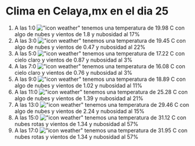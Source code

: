 # Clima en Celaya,mx en el dia 25

1. A las 1:0 !["icon weather"](http://openweathermap.org/img/w/02n.png) tenemos una temperatura de 19.98 C con algo de nubes y  vientos de 1.8 y nubosidad al 17%
1. A las 3:0 !["icon weather"](http://openweathermap.org/img/w/02n.png) tenemos una temperatura de 19.45 C con algo de nubes y  vientos de 0.47 y nubosidad al 22%
1. A las 5:0 !["icon weather"](http://openweathermap.org/img/w/01n.png) tenemos una temperatura de 17.22 C con cielo claro y  vientos de 0.87 y nubosidad al 3%
1. A las 7:0 !["icon weather"](http://openweathermap.org/img/w/01n.png) tenemos una temperatura de 16.08 C con cielo claro y  vientos de 0.76 y nubosidad al 3%
1. A las 9:0 !["icon weather"](http://openweathermap.org/img/w/02d.png) tenemos una temperatura de 18.89 C con algo de nubes y  vientos de 1.02 y nubosidad al 11%
1. A las 11:0 !["icon weather"](http://openweathermap.org/img/w/02d.png) tenemos una temperatura de 25.28 C con algo de nubes y  vientos de 1.39 y nubosidad al 21%
1. A las 13:0 !["icon weather"](http://openweathermap.org/img/w/02d.png) tenemos una temperatura de 29.46 C con algo de nubes y  vientos de 2.24 y nubosidad al 15%
1. A las 15:0 !["icon weather"](http://openweathermap.org/img/w/04d.png) tenemos una temperatura de 31.12 C con nubes rotas y  vientos de 1.34 y nubosidad al 57%
1. A las 17:0 !["icon weather"](http://openweathermap.org/img/w/04d.png) tenemos una temperatura de 31.95 C con nubes rotas y  vientos de 1.34 y nubosidad al 57%
